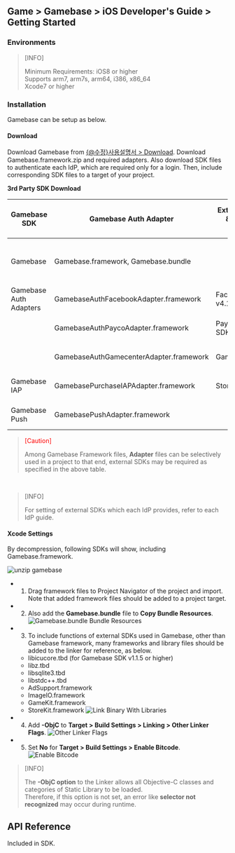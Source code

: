 ## Game > Gamebase > iOS Developer's Guide > Getting Started
### Environments


> [INFO]
>
> Minimum Requirements: iOS8 or higher <br/>
> Supports arm7, arm7s, arm64, i386, x86_64<br/>
> Xcode7 or higher
>


### Installation

Gamebase can be setup as below.

#### Download

Download Gamebase from [{@수정}사용설명서 > Download](/en/download/#game-gamebase).
Download Gamebase.framework.zip and required adapters.
Also download SDK files to authenticate each IdP, which are required only for a login.
Then, include corresponding SDK files to a target of your project.

**3rd Party SDK Download**

| Gamebase SDK | Gamebase Auth Adapter | External(iOS) SDK & Compatible Version | Usage | External SDK Download Link |
| --- | --- | --- | --- | --- |
| Gamebase | Gamebase.framework, Gamebase.bundle |   | Includes Gamebase interface and key logics |   |
| Gamebase Auth Adapters | GamebaseAuthFacebookAdapter.framework | FacebookSDK v4.17.0 | Supports Facebook logins | [LINK [Go to Download]]( [https://developers.facebook.com/docs/ios/downloads](https://developers.facebook.com/docs/ios/downloads)) |
|   | GamebaseAuthPaycoAdapter.framework | PaycoID Login 3rd SDK v1.1.6 | Supports Payco logins | [LINK [Go to Download]]( [https://developers.payco.com/guide/sdk/download](https://developers.payco.com/guide/sdk/download)) |
|   | GamebaseAuthGamecenterAdapter.framework | GameKit.framework | Supports Gamecenter logins |   |
| Gamebase IAP | GamebasePurchaseIAPAdapter.framework | StoreKit.framework | Supports in-game purchase | Gamebase Included in IAP |
| Gamebase Push | GamebasePushAdapter.framework |   | Supports Push | Included in Gamebase |

> <font color="red">[Caution]</font><br/>
>
> Among Gamebase Framework files, **Adapter** files can be selectively used in a project to that end, external SDKs may be required as specified in the above table.
>

<br/>

> [INFO]
> 
> For setting of external SDKs which each IdP provides, refer to each IdP guide.
>

#### Xcode Settings

By decompression, following SDKs will show, including Gamebase.framework.

![unzip gamebase](http://static.toastoven.net/prod_gamebase/iOSDevelopersGuide/ios-developers-guide-installation-002_1.0.0.png)


* 1) Drag framework files to Project Navigator of the project and import. Note that added framework files should be added to a project target.
* 2) Also add the **Gamebase.bundle** file to **Copy Bundle Resources**.
![Gamebase.bundle Bundle Resources](http://static.toastoven.net/prod_gamebase/iOSDevelopersGuide/ios-developers-guide-installation-003_1.0.0.png)
* 3) To include functions of external SDKs used in Gamebase, other than Gamebase framework, many frameworks and library files should be added to the linker for reference, as below.
    * libicucore.tbd (for Gamebase SDK v1.1.5 or higher)
    * libz.tbd
    * libsqlite3.tbd
    * libstdc++.tbd
    * AdSupport.framework
    * ImageIO.framework
    * GameKit.framework
    * StoreKit.framework
![Link Binary With Libraries](http://static.toastoven.net/prod_gamebase/iOSDevelopersGuide/ios-developers-guide-installation-005_1.0.0.png)
* 4) Add **-ObjC** to **Target > Build Settings > Linking > Other Linker Flags**.
![Other Linker Flags](http://static.toastoven.net/prod_gamebase/iOSDevelopersGuide/ios-developers-guide-installation-006_1.0.0.png)
* 5) Set **No** for **Target > Build Settings > Enable Bitcode**.
![Enable Bitcode](http://static.toastoven.net/prod_gamebase/iOSDevelopersGuide/ios-developers-guide-installation-007_1.0.0.png)


> [INFO]
>
> The **-ObjC option** to the Linker allows all Objective-C classes and categories of Static Library to be loaded. <br/>
> Therefore, if this option is not set, an error like **selector not recognized** may occur during runtime.
>

## API Reference

Included in SDK.
